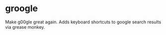 # groogle
Make g00gle great again. Adds keyboard shortcuts to google search results via grease monkey.
